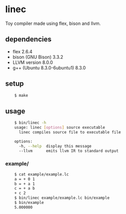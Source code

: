 # linec

Toy compiler made using flex, bison and llvm.

## dependencies
- flex 2.6.4
- bison (GNU Bison) 3.3.2
- LLVM version 8.0.0
- g++ (Ubuntu 8.3.0-6ubuntu1) 8.3.0

## setup

```bash
    $ make
```

## usage

```bash
    $ bin/linec -h
    usage: linec [options] source executable
      linec compiles source file to executable file

    options:
      -h, --help  display this message
      --llvm      emits llvm IR to standard output
```

### example/

```bash
    $ cat example/example.lc
    a = + 0 1
    b = + a 1
    c = + a b
    + c 2
    $ bin/linec example/example.lc bin/example
    $ bin/example
    5.000000
```
